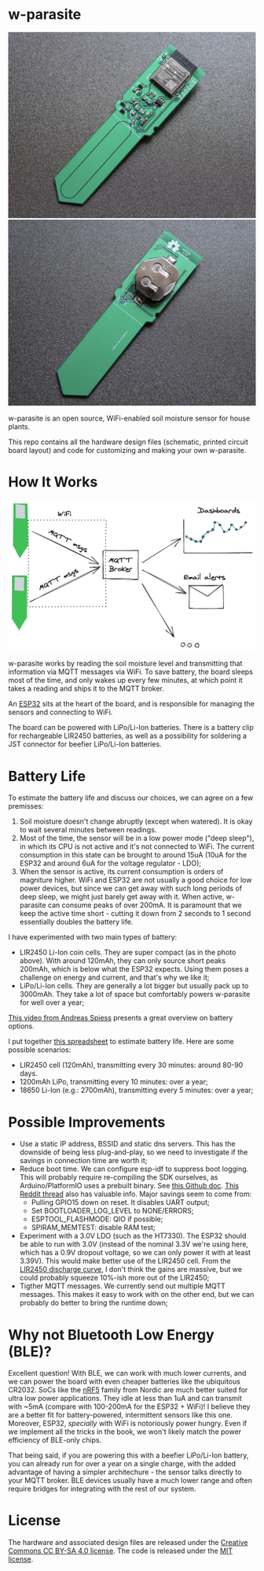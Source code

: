 # w-parasite

![Front](assets/front.jpg)
![Back](assets/back.jpg)

w-parasite is an open source, WiFi-enabled soil moisture sensor for house plants.

This repo contains all the hardware design files (schematic, printed circuit board layout) and code for customizing and making your own w-parasite.

# How It Works
![Diagram](assets/diagram.png)

w-parasite works by reading the soil moisture level and transmitting that information via MQTT messages via WiFi. To save battery, the board sleeps most of the time, and only wakes up every few minutes, at which point it takes a reading and ships it to the MQTT broker.

An [ESP32](https://www.espressif.com/en/products/socs/esp32) sits at the heart of the board, and is responsible for managing the sensors and connecting to WiFi.

The board can be powered with LiPo/Li-Ion batteries. There is a battery clip for rechargeable LIR2450 batteries, as well as a possibility for soldering a JST connector for beefier LiPo/Li-Ion batteries.

# Battery Life
To estimate the battery life and discuss our choices, we can agree on a few premisses:
1. Soil moisture doesn't change abruptly (except when watered). It is okay to wait several minutes between readings.
2. Most of the time, the sensor will be in a low power mode ("deep sleep"), in which its CPU is not active and it's not connected to WiFi. The current consumption in this state can be brought to around 15uA (10uA for the ESP32 and around 6uA for the voltage regulator - LDO);
3. When the sensor is active, its current consumption is orders of magniture higher. WiFi and ESP32 are not usually a good choice for low power devices, but since we can get away with such long periods of deep sleep, we might just barely get away with it. When active, w-parasite can consume peaks of over 200mA. It is paramount that we keep the active time short - cutting it down from 2 seconds to 1 second essentially doubles the battery life.

I have experimented with two main types of battery:
- LIR2450 Li-Ion coin cells. They are super compact (as in the photo above). With around 120mAh, they can only source short peaks  200mAh, which is below what the ESP32 expects. Using them poses a challenge on energy and current, and that's why we like it;
- LiPo/Li-Ion cells. They are generally a lot bigger but usually pack up to 3000mAh. They take a lot of space but comfortably powers w-parasite for well over a year;

[This video from Andreas Spiess](https://www.youtube.com/watch?v=heD1zw3bMhw&t=120s) presents a great overview on battery options.

I put together [this spreadsheet](https://docs.google.com/spreadsheets/d/1Lt3Obveo7YzpxWigAVeM2rHjrGED6iG8pZ1Y3q1cldg/edit#gid=0) to estimate battery life. Here are some possible scenarios:
- LIR2450 cell (120mAh), transmitting every 30 minutes: around 80-90 days.
- 1200mAh LiPo, transmitting every 10 minutes: over a year;
- 18650 Li-Ion (e.g.: 2700mAh), transmitting every 5 minutes: over a year;

# Possible Improvements
* Use a static IP address, BSSID and static dns servers. This has the downside of being less plug-and-play, so we need to investigate if the savings in connection time are worth it;
* Reduce boot time. We can configure esp-idf to suppress boot logging. This will probably require re-compiling the SDK ourselves, as Arduino/PlatformIO uses a prebuilt binary. See [this Github doc](https://github.com/espressif/arduino-esp32/blob/master/docs/esp-idf_component.md). [This Reddit thread](https://www.reddit.com/r/esp32/comments/fnj51a/a_guide_to_improving_esp32_boot_speed/) also has valuable info. Major savings seem to come from:
  * Pulling GPIO15 down on reset. It disables UART output;
  * Set BOOTLOADER_LOG_LEVEL to NONE/ERRORS;
  * ESPTOOL_FLASHMODE: QIO if possible;
  * SPIRAM_MEMTEST: disable RAM test;
* Experiment with a 3.0V LDO (such as the HT7330). The ESP32 should be able to run with 3.0V (instead of the nominal 3.3V we're using here, which has a 0.9V dropout voltage, so we can only power it with at least 3.39V). This would make better use of the LIR2450 cell. From the [LIR2450 discharge curve](https://devzone.nordicsemi.com/cfs-file/__key/communityserver-discussions-components-files/4/1307.3.png), I don't think the gains are massive, but we could probably squeeze 10%-ish more out of the LIR2450;
* Tigther MQTT messages. We currently send out multiple MQTT messages. This makes it easy to work with on the other end, but we can probably do better to bring the runtime down;

# Why not Bluetooth Low Energy (BLE)?
Excellent question! With BLE, we can work with much lower currents, and we can power the board with even cheaper batteries like the ubiquitous CR2032. SoCs like the [nRF5](https://www.nordicsemi.com/Products/Low-power-short-range-wireless) family from Nordic are much better suited for ultra low power applications. They idle at less than 1uA and can transmit with ~5mA (compare with 100-200mA for the ESP32 + WiFi)! I believe they are a better fit for battery-powered, intermittent sensors like this one. Moreover, ESP32, _specially_ with WiFi is notoriously power hungry. Even if we implement all the tricks in the book, we won't likely match the power efficiency of BLE-only chips.

That being said, if you are powering this with a beefier LiPo/Li-Ion battery, you can already run for over a year on a single charge, with the added advantage of having a simpler architechure - the sensor talks directly to your MQTT broker. BLE devices usually have a much lower range and often require bridges for integrating with the rest of our system.

# License
The hardware and associated design files are released under the [Creative Commons CC BY-SA 4.0 license](https://creativecommons.org/licenses/by-sa/4.0/).
The code is released under the [MIT license](https://opensource.org/licenses/MIT).
